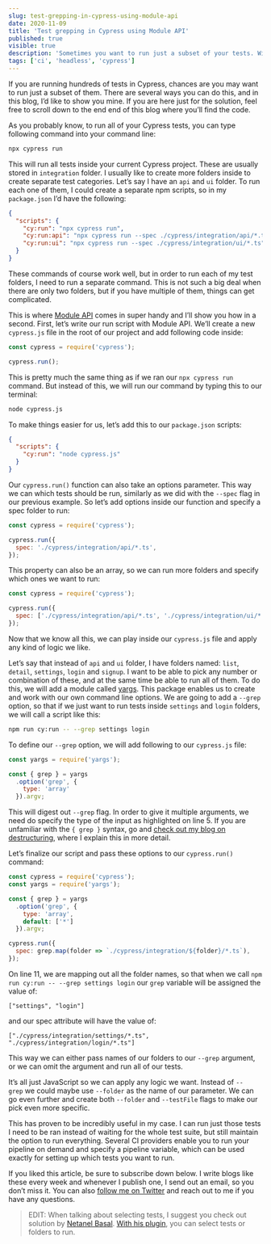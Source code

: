 ```yaml
---
slug: test-grepping-in-cypress-using-module-api
date: 2020-11-09
title: 'Test grepping in Cypress using Module API'
published: true
visible: true
description: 'Sometimes you want to run just a subset of your tests. With Module API, you can achieve just that. Showcasing how you can grep your tests by folder.'
tags: ['ci', 'headless', 'cypress']
---
```

If you are running hundreds of tests in Cypress, chances are you may want to run just a subset of them. There are several ways you can do this, and in this blog, I’d like to show you mine. If you are here just for the solution, feel free to scroll down to the end end of this blog where you’ll find the code.

As you probably know, to run all of your Cypress tests, you can type following command into your command line:
```bash
npx cypress run
```
This will run all tests inside your current Cypress project. These are usually stored in `integration` folder. I usually like to create more folders inside to create separate test categories. Let’s say I have an `api` and `ui` folder. To run each one of them, I could create a separate npm scripts, so in my `package.json` I’d have the following:
```json [package.json]
{
  "scripts": {
    "cy:run": "npx cypress run",
    "cy:run:api": "npx cypress run --spec ./cypress/integration/api/*.ts",
    "cy:run:ui": "npx cypress run --spec ./cypress/integration/ui/*.ts"
  }
}
```
These commands of course work well, but in order to run each of my test folders, I need to run a separate command. This is not such a big deal when there are only two folders, but if you have multiple of them, things can get complicated.

This is where [Module API](https://docs.cypress.io/guides/guides/module-api.html#Options) comes in super handy and I’ll show you how in a second. First, let’s write our run script with Module API. We’ll create a new `cypress.js` file in the root of our project and add following code inside:

```js [cypress.js]
const cypress = require('cypress');

cypress.run();

```
This is pretty much the same thing as if we ran our `npx cypress run` command. But instead of this, we will run our command by typing this to our terminal:
```bash
node cypress.js
```
To make things easier for us, let’s add this to our `package.json` scripts:
```json [package.json]
{
  "scripts": {
    "cy:run": "node cypress.js"
  }
}
```
Our `cypress.run()` function can also take an options parameter. This way we can which tests should be run, similarly as we did with the `--spec` flag in our previous example. So let’s add options inside our function and specify a spec folder to run:
```js {4}
const cypress = require('cypress');

cypress.run({
  spec: './cypress/integration/api/*.ts',
});
```
This property can also be an array, so we can run more folders and specify which ones we want to run:

```js {4}
const cypress = require('cypress');

cypress.run({
  spec: ['./cypress/integration/api/*.ts', './cypress/integration/ui/*.ts'],
});
```
Now that we know all this, we can play inside our `cypress.js` file and apply any kind of logic we like.

Let’s say that instead of `api` and `ui` folder, I have folders named: `list`, `detail`, `settings`, `login` and `signup`. I want to be able to pick any number or combination of these, and at the same time be able to run all of them. To do this, we will add a module called [yargs](https://www.npmjs.com/package/yargs). This package enables us to create and work with our own command line options. We are going to add a `--grep` option, so that if we just want to run tests inside `settings` and `login` folders, we will call a script like this:
```bash
npm run cy:run -- --grep settings login
```
To define our `--grep` option, we will add following to our `cypress.js` file:
```js {5} [cypress.js]
const yargs = require('yargs');

const { grep } = yargs
  .option('grep', {
    type: 'array'
  }).argv;
```
This will digest out `--grep` flag. In order to give it multiple arguments, we need do specify the type of the input as highlighted on line 5. If you are unfamiliar with the `{ grep }` syntax, go and [check out my blog on destructuring](https://filiphric.com/using-destructuring-in-cypress), where I explain this in more detail.

Let’s finalize our script and pass these options to our `cypress.run()` command:

```js {11} [cypress.js]
const cypress = require('cypress');
const yargs = require('yargs');

const { grep } = yargs
  .option('grep', {
    type: 'array',
    default: ['*']
  }).argv;

cypress.run({
  spec: grep.map(folder => `./cypress/integration/${folder}/*.ts`),
});

```
On line 11, we are mapping out all the folder names, so that when we call `npm run cy:run -- --grep settings login` our `grep` variable will be assigned the value of:
```text
["settings", "login"]
```
and our spec attribute will have the value of:
```text
["./cypress/integration/settings/*.ts", "./cypress/integration/login/*.ts"]
```

This way we can either pass names of our folders to our `--grep` argument, or we can omit the argument and run all of our tests.

It’s all just JavaScript so we can apply any logic we want. Instead of `--grep` we could maybe use `--folder` as the name of our parameter. We can go even further and create both `--folder` and `--testFile` flags to make our pick even more specific.

 This has proven to be incredibly useful in my case. I can run just those tests I need to be ran instead of waiting for the whole test suite, but still maintain the option to run everything. Several CI providers enable you to run your pipeline on demand and specify a pipeline variable, which can be used exactly for setting up which tests you want to run.

If you liked this article, be sure to subscribe down below. I write blogs like these every week and whenever I publish one, I send out an email, so you don’t miss it. You can also [follow me on Twitter](https://twitter.com/filip_hric) and reach out to me if you have any questions.

> EDIT: When talking about selecting tests, I suggest you check out solution by [Netanel Basal](https://twitter.com/NetanelBasal). [With his plugin](https://github.com/NetanelBasal/cyrun), you can select tests or folders to run.
